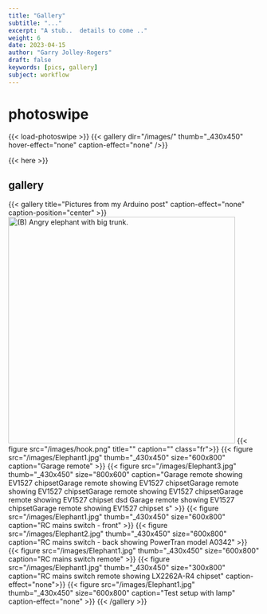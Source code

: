 ```yaml
---
title: "Gallery" 
subtitle: "..."
excerpt: "A stub..  details to come .."
weight: 6 
date: 2023-04-15
author: "Garry Jolley-Rogers"
draft: false
keywords: [pics, gallery]
subject: workflow
---
```

 
# photoswipe
{{< load-photoswipe >}}
 {{< gallery dir="/images/"  thumb="_430x450" hover-effect="none" caption-effect="none"  />}}
 
{{< here >}}
## gallery
 {{< gallery title="Pictures from my Arduino post"  caption-effect="none"  caption-position="center" >}}
 <img src="Elephant3.jpg" id="fig-trunk" data-ref-parent="fig-elephants" data-fig.extended="false" width="455" alt="(B) Angry elephant with big trunk." />
  {{< figure src="/images/hook.png" title=""  caption="" class="fr">}}
{{< figure src="/images/Elephant1.jpg" thumb="_430x450" size="600x800" caption="Garage remote" >}}
{{< figure src="/images/Elephant3.jpg" thumb="_430x450" size="800x600" caption="Garage remote showing EV1527 chipsetGarage remote showing EV1527 chipsetGarage remote showing EV1527 chipsetGarage remote showing EV1527 chipsetGarage remote showing EV1527 chipset dsd Garage remote showing EV1527 chipsetGarage remote showing EV1527 chipset s" >}}
{{< figure src="/images/Elephant1.jpg" thumb="_430x450" size="600x800" caption="RC mains switch - front" >}}
{{< figure src="/images/Elephant2.jpg" thumb="_430x450" size="600x800" caption="RC mains switch - back showing PowerTran model A0342" >}}
{{< figure src="/images/Elephant1.jpg" thumb="_430x450" size="600x800" caption="RC mains switch remote" >}}
{{< figure src="/images/Elephant1.jpg" thumb="_430x450" size="300x800" caption="RC mains switch remote showing LX2262A-R4 chipset"  caption-effect="none">}}
{{< figure src="/images/Elephant1.jpg" thumb="_430x450" size="600x800" caption="Test setup with lamp"   caption-effect="none" >}}
{{< /gallery >}}